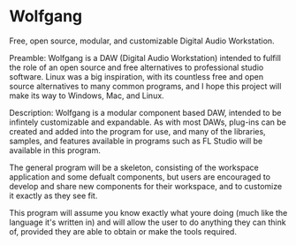 # Wolfgang
Free, open source, modular, and customizable Digital Audio Workstation.

Preamble:
Wolfgang is a DAW (Digital Audio Workstation) intended to fulfill the role of an open source and free alternatives
to professional studio software. Linux was a big inspiration, with its countless free and open source alternatives
to many common programs, and I hope this project will make its way to Windows, Mac, and Linux.

Description:
Wolfgang is a modular component based DAW, intended to be infintely customizable and expandable. As with most DAWs,
plug-ins can be created and added into the program for use, and many of the libraries, samples, and features 
available in programs such as FL Studio will be available in this program.

The general program will be a skeleton, consisting of the workspace application and some defualt components, but 
users are encouraged to develop and share new components for their workspace, and to customize it exactly as they
see fit.

This program will assume you know exactly what youre doing (much like the language it's written in) and will allow
the user to do anything they can think of, provided they are able to obtain or make the tools required.
